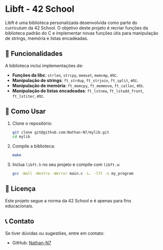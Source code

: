 # Libft - 42 School

Libft é uma biblioteca personalizada desenvolvida como parte do curriculum da 42 School. O objetivo deste projeto é recriar funções da biblioteca padrão do C e implementar novas funções útis para manipulação de strings, memória e listas encadeadas.

## 📌 Funcionalidades
A biblioteca inclui implementações de:
- **Funções da libc**: `strlen`, `strcpy`, `memset`, `memcmp`, etc.
- **Manipulação de strings**: `ft_strdup`, `ft_strjoin`, `ft_split`, etc.
- **Manipulação de memória**: `ft_memcpy`, `ft_memmove`, `ft_calloc`, etc.
- **Manipulação de listas encadeadas**: `ft_lstnew`, `ft_lstadd_front`, `ft_lstiter`, etc.

## 🚀 Como Usar
1. Clone o repositório:
   ```sh
   git clone git@github.com:Nathan-N7/mylib.git
   cd mylib
   ```
2. Compile a biblioteca:
   ```sh
   make
   ```
3. Inclua `libft.h` no seu projeto e compile com `libft.a`:
   ```sh
   gcc -Wall -Wextra -Werror main.c -L. -lft -o my_program
   ```

## 📜 Licença
Este projeto segue a norma da 42 School e é apenas para fins educacionais.

## 📞 Contato
Se tiver dúvidas ou sugestões, entre em contato:
- GitHub: [Nathan-N7](https://github.com/Nathan-N7)

